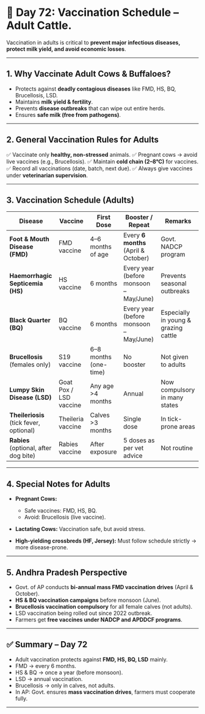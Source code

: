 <H1> 🐄 Day 72: Vaccination Schedule – Adult Cattle.</H1>

Vaccination in adults is critical to **prevent major infectious diseases, protect milk yield, and avoid economic losses**.



---

## 1. Why Vaccinate Adult Cows & Buffaloes?

* Protects against **deadly contagious diseases** like FMD, HS, BQ, Brucellosis, LSD.
* Maintains **milk yield & fertility**.
* Prevents **disease outbreaks** that can wipe out entire herds.
* Ensures **safe milk (free from pathogens)**.

---

## 2. General Vaccination Rules for Adults

✅ Vaccinate only **healthy, non-stressed** animals.
✅ Pregnant cows → avoid live vaccines (e.g., Brucellosis).
✅ Maintain **cold chain (2–8°C)** for vaccines.
✅ Record all vaccinations (date, batch, next due).
✅ Always give vaccines under **veterinarian supervision**.

---

## 3. Vaccination Schedule (Adults)

| Disease                                 | Vaccine                | First Dose            | Booster / Repeat                       | Remarks                              |
| --------------------------------------- | ---------------------- | --------------------- | -------------------------------------- | ------------------------------------ |
| **Foot & Mouth Disease (FMD)**          | FMD vaccine            | 4–6 months of age     | Every **6 months** (April & October)   | Govt. NADCP program                  |
| **Haemorrhagic Septicemia (HS)**        | HS vaccine             | 6 months              | Every year (before monsoon – May/June) | Prevents seasonal outbreaks          |
| **Black Quarter (BQ)**                  | BQ vaccine             | 6 months              | Every year (before monsoon – May/June) | Especially in young & grazing cattle |
| **Brucellosis** (females only)          | S19 vaccine            | 6–8 months (one-time) | No booster                             | Not given to adults                  |
| **Lumpy Skin Disease (LSD)**            | Goat Pox / LSD vaccine | Any age >4 months     | Annual                                 | Now compulsory in many states        |
| **Theileriosis** (tick fever, optional) | Theileria vaccine      | Calves >3 months      | Single dose                            | In tick-prone areas                  |
| **Rabies** (optional, after dog bite)   | Rabies vaccine         | After exposure        | 5 doses as per vet advice              | Not routine                          |

---

## 4. Special Notes for Adults

* **Pregnant Cows:**

  * Safe vaccines: FMD, HS, BQ.
  * Avoid: Brucellosis (live vaccine).
* **Lactating Cows:** Vaccination safe, but avoid stress.
* **High-yielding crossbreds (HF, Jersey):** Must follow schedule strictly → more disease-prone.

---

## 5. Andhra Pradesh Perspective

* Govt. of AP conducts **bi-annual mass FMD vaccination drives** (April & October).
* **HS & BQ vaccination campaigns** before monsoon (June).
* **Brucellosis vaccination compulsory** for all female calves (not adults).
* LSD vaccination being rolled out since 2022 outbreak.
* Farmers get **free vaccines under NADCP and APDDCF programs**.

---

## ✅ Summary – Day 72

* Adult vaccination protects against **FMD, HS, BQ, LSD** mainly.
* FMD → every 6 months.
* HS & BQ → once a year (before monsoon).
* LSD → annual vaccination.
* Brucellosis → only in calves, not adults.
* In AP: Govt. ensures **mass vaccination drives**, farmers must cooperate fully.

---

